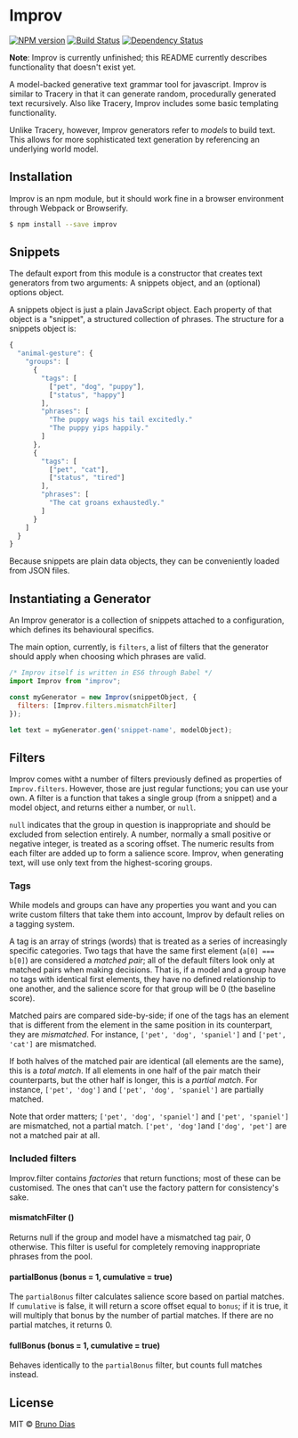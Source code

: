 # Improv

[![NPM version][npm-image]][npm-url] [![Build Status][travis-image]][travis-url] [![Dependency Status][daviddm-image]][daviddm-url]

**Note**: Improv is currently unfinished; this README currently describes functionality that doesn't exist yet.

A model-backed generative text grammar tool for javascript. Improv is similar to Tracery in that it can generate random, procedurally generated text recursively. Also like Tracery, Improv includes some basic templating functionality.

Unlike Tracery, however, Improv generators refer to *models* to build text. This allows for more sophisticated text generation by referencing an underlying world model.

## Installation

Improv is an npm module, but it should work fine in a browser environment through Webpack or Browserify.

```sh
$ npm install --save improv
```

## Snippets

The default export from this module is a constructor that creates text generators from two arguments: A snippets object, and an (optional) options object.

A snippets object is just a plain JavaScript object. Each property of that object is a "snippet", a structured collection of phrases. The structure for a snippets object is:

```js
{
  "animal-gesture": {
    "groups": [
      {
        "tags": [
          ["pet", "dog", "puppy"],
          ["status", "happy"]
        ],
        "phrases": [
          "The puppy wags his tail excitedly."
          "The puppy yips happily."
        ]
      },
      {
        "tags": [
          ["pet", "cat"],
          ["status", "tired"]
        ],
        "phrases": [
          "The cat groans exhaustedly."
        ]
      }
    ]
  }
}
```

Because snippets are plain data objects, they can be conveniently loaded from JSON files.

## Instantiating a Generator

An Improv generator is a collection of snippets attached to a configuration, which defines its behavioural specifics.

The main option, currently, is `filters`, a list of filters that the generator should apply when choosing which phrases are valid.

```js
/* Improv itself is written in ES6 through Babel */
import Improv from "improv";

const myGenerator = new Improv(snippetObject, {
  filters: [Improv.filters.mismatchFilter]
});

let text = myGenerator.gen('snippet-name', modelObject);
```

## Filters

Improv comes witht a number of filters previously defined as properties of `Improv.filters`. However, those are just regular functions; you can use your own. A filter is a function that takes a single group (from a snippet) and a model object, and returns either a number, or `null`.

`null` indicates that the group in question is inappropriate and should be excluded from selection entirely. A number, normally a small positive or negative integer, is treated as a scoring offset. The numeric results from each filter are added up to form a salience score. Improv, when generating text, will use only text from the highest-scoring groups.

### Tags

While models and groups can have any properties you want and you can write custom filters that take them into account, Improv by default relies on a tagging system.

A tag is an array of strings (words) that is treated as a series of increasingly specific categories. Two tags that have the same first element (`a[0] === b[0]`) are considered a *matched pair*; all of the default filters look only at matched pairs when making decisions. That is, if a model and a group have no tags with identical first elements, they have no defined relationship to one another, and the salience score for that group will be 0 (the baseline score).

Matched pairs are compared side-by-side; if one of the tags has an element that is different from the element in the same position in its counterpart, they are *mismatched*. For instance, `['pet', 'dog', 'spaniel']` and `['pet', 'cat']` are mismatched.

If both halves of the matched pair are identical (all elements are the same), this is a *total match*. If all elements in one half of the pair match their counterparts, but the other half is longer, this is a *partial match*. For instance, `['pet', 'dog']` and `['pet', 'dog', 'spaniel']` are partially matched.

Note that order matters; `['pet', 'dog', 'spaniel']` and `['pet', 'spaniel']` are mismatched, not a partial match. `['pet', 'dog']`and `['dog', 'pet']` are not a matched pair at all.

### Included filters

Improv.filter contains *factories* that return functions; most of these can be customised. The ones that can't use the factory pattern for consistency's sake.

#### mismatchFilter ()

Returns null if the group and model have a mismatched tag pair, 0 otherwise. This filter is useful for completely removing inappropriate phrases from the pool.

#### partialBonus (bonus = 1, cumulative = true)

The `partialBonus` filter calculates salience score based on partial matches. If `cumulative` is false, it will return a score offset equal to `bonus`; if it is true, it will multiply that bonus by the number of partial matches. If there are no partial matches, it returns 0.

#### fullBonus (bonus = 1, cumulative = true)

Behaves identically to the `partialBonus` filter, but counts full matches instead.

## License

MIT © [Bruno Dias](http://segue.pw/)


[npm-image]: https://badge.fury.io/js/improv.svg
[npm-url]: https://npmjs.org/package/improv
[travis-image]: https://travis-ci.org/sequitur/improv.svg?branch=master
[travis-url]: https://travis-ci.org/sequitur/improv
[daviddm-image]: https://david-dm.org/sequitur/improv.svg?theme=shields.io
[daviddm-url]: https://david-dm.org/sequitur/improv
